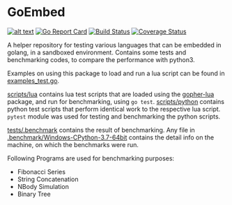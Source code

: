 # GoEmbed

[![alt text](https://godoc.org/github.com/n-is/goEmbed/lua?status.svg)](https://godoc.org/github.com/n-is/goEmbed/lua)
[![Go Report Card](https://goreportcard.com/badge/github.com/n-is/goEmbed)](https://goreportcard.com/report/github.com/n-is/goEmbed)
[![Build Status](https://travis-ci.org/n-is/goEmbed.svg)](https://travis-ci.org/n-is/goEmbed)
[![Coverage Status](https://coveralls.io/repos/github/n-is/goEmbed/badge.svg)](https://coveralls.io/github/n-is/goEmbed?branch=master)

A helper repository for testing various languages that can be embedded in golang,
in a sandboxed environment. Contains some tests and benchmarking codes, to
compare the performance with python3.

Examples on using this package to load and run a lua script can be found in
[examples_test.go](lua/examples_test.go).

[scripts/lua](tests/scripts/lua) contains lua test scripts that are loaded
using the [gopher-lua](https://github.com/n-is/gopher-lua) package, and run for
benchmarking, using `go test`.
[scripts/python](tests/scripts/python) contains python test scripts that
perform identical work to the respective lua script. `pytest` module was used
for testing and benchmarking the python scripts.

[tests/.benchmark](tests/.benchmark) contains the result of benchmarking.
Any file in [.benchmark/Windows-CPython-3.7-64bit](tests/.benchmark/Windows-CPython-3.7-64bit)
contains the detail info on the machine, on which the benchmarks were run.

Following Programs are used for benchmarking purposes:

* Fibonacci Series
* String Concatenation
* NBody Simulation
* Binary Tree
